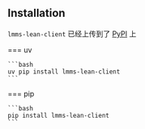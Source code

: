 ## Installation

`lmms-lean-client` 已经上传到了 [PyPI](https://pypi.org/project/lmms-lean-client/) 上

=== uv

    ```bash
    uv pip install lmms-lean-client
    ```

=== pip

    ```bash
    pip install lmms-lean-client
    ```
